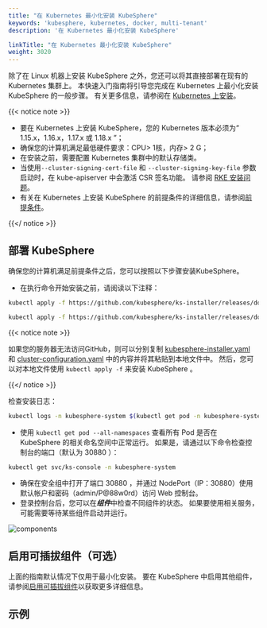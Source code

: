 ```yaml
---
title: "在 Kubernetes 最小化安装 KubeSphere"
keywords: 'kubesphere, kubernetes, docker, multi-tenant'
description: '在 Kubernetes 最小化安装 KubeSphere'

linkTitle: "在 Kubernetes 最小化安装 KubeSphere"
weight: 3020
---
```


除了在 Linux 机器上安装 KubeSphere 之外，您还可以将其直接部署在现有的 Kubernetes 集群上。 本快速入门指南将引导您完成在 Kubernetes 上最小化安装 KubeSphere 的一般步骤。 有关更多信息，请参阅在 [Kubernetes 上安装](../../installing-on-kubernetes/)。

{{< notice note >}}

- 要在 Kubernetes 上安装 KubeSphere，您的 Kubernetes 版本必须为“ 1.15.x，1.16.x，1.17.x 或 1.18.x ”；
- 确保您的计算机满足最低硬件要求：CPU> 1核，内存> 2 G；
- 在安装之前，需要配置 Kubernetes 集群中的默认存储类。
- 当使用`--cluster-signing-cert-file` 和 `--cluster-signing-key-file` 参数启动时，在 kube-apiserver 中会激活 CSR 签名功能。 请参阅 [RKE 安装问题](https://github.com/kubesphere/kubesphere/issues/1925#issuecomment-591698309)。
- 有关在 Kubernetes 上安装 KubeSphere 的前提条件的详细信息，请参阅[前提条件](../../installing-on-kubernetes/introduction/prerequisites/)。

{{</ notice >}}

## 部署 KubeSphere

确保您的计算机满足前提条件之后，您可以按照以下步骤安装KubeSphere。

- 在执行命令开始安装之前，请阅读以下注释：

```bash
kubectl apply -f https://github.com/kubesphere/ks-installer/releases/download/v3.0.0/kubesphere-installer.yaml
```

```bash
kubectl apply -f https://github.com/kubesphere/ks-installer/releases/download/v3.0.0/cluster-configuration.yaml
```

{{< notice note >}}

如果您的服务器无法访问GitHub，则可以分别复制 [kubesphere-installer.yaml](https://github.com/kubesphere/ks-installer/releases/download/v3.0.0/kubesphere-installer.yaml) 和 [cluster-configuration.yaml](https://github.com/kubesphere/ks-installer/releases/download/v3.0.0/cluster-configuration.yaml) 中的内容并将其粘贴到本地文件中。 然后，您可以对本地文件使用 `kubectl apply -f` 来安装 KubeSphere 。

{{</ notice >}}

检查安装日志：

```bash
kubectl logs -n kubesphere-system $(kubectl get pod -n kubesphere-system -l app=ks-install -o jsonpath='{.items[0].metadata.name}') -f
```

- 使用 `kubectl get pod --all-namespaces` 查看所有 Pod 是否在 KubeSphere 的相关命名空间中正常运行。 如果是，请通过以下命令检查控制台的端口（默认为 30880 ）：

```bash
kubectl get svc/ks-console -n kubesphere-system
```

- 确保在安全组中打开了端口 30880 ，并通过 NodePort（IP：30880）使用默认帐户和密码（admin/P@88w0rd）访问 Web 控制台。
- 登录控制台后，您可以在***组件***中检查不同组件的状态。 如果要使用相关服务，可能需要等待某些组件启动并运行。

![components](/images/docs/quickstart/kubesphere-components-zh.png)

## 启用可插拔组件（可选）

上面的指南默认情况下仅用于最小化安装。 要在 KubeSphere 中启用其他组件，请参阅[启用可插拔组件](../../pluggable-components/)以获取更多详细信息。

## 示例
<script src="https://asciinema.org/a/362121.js" id="asciicast-362121" async></script>
